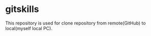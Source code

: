 # gitskills
This repository is used for clone repository from remote(GitHub) to local(myself local PC).
